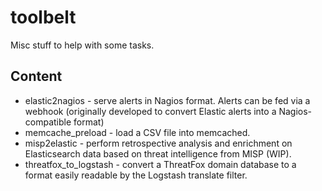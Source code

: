 # toolbelt

Misc stuff to help with some tasks.

## Content
 - elastic2nagios - serve alerts in Nagios format. Alerts can be fed via a webhook (originally developed to convert Elastic alerts into a Nagios-compatible format)
 - memcache\_preload - load a CSV file into memcached.
 - misp2elastic - perform retrospective analysis and enrichment on Elasticsearch data based on threat intelligence from MISP (WIP).
 - threatfox\_to\_logstash - convert a ThreatFox domain database to a format easily readable by the Logstash translate filter.
